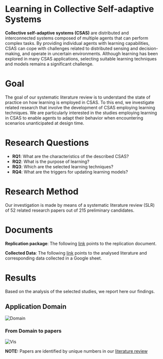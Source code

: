 # Learning in Collective Self-adaptive Systems
**Collective self-adaptive systems (CSAS)** are distributed and interconnected systems composed of multiple agents that can perform complex tasks. By providing individual agents with learning capabilities, CSAS can cope with challenges related to distributed sensing and decision-making, and operate in uncertain environments. Although learning has been explored in many CSAS applications, selecting suitable learning techniques and models remains a significant challenge.

# Goal
The goal of our systematic literature review is to understand the state of practice on how learning is employed in CSAS. To this end, we investigate related research that involve the development of CSAS employing learning techniques. We are particularly interested in the studies employing learning in CSAS to enable agents to adapt their behavior when encountering scenarios unanticipated at design time.

# Research Questions

- **RQ1**: What are the characteristics of the described CSAS?  
- **RQ2**: What is the purpose of learning?  
- **RQ3**: Which are the selected learning techniques?
- **RQ4**: What are the triggers for updating learning models?

# Research Method
Our investigation is made by means of a systematic literature review (SLR) of 52 related research papers out of 215 preliminary candidates.

# Documents
**Replication package**: The following [link](https://drive.google.com/open?id=1tkX0cTYFzkTWq-KWRimPkrowaW_ZvoRs) points to the replication document.

**Collected Data**: The following [link](https://docs.google.com/spreadsheets/d/1tD9yaWa7JfokEHNGdw5sMem09e-y5FuAhfuI7Av2VYw/edit#gid=1392946669) points to the analysed literature and corresponding data collected in a Google sheet.

# Results
Based on the analysis of the selected studies, we report here our findings.

## Application Domain

![Domain](images/domaintopaper.png)

### From Domain to papers
![Vis](images/domaintopaper.png)

**NOTE:** Papers are identified by unique numbers in our [literature review](https://docs.google.com/spreadsheets/d/1tD9yaWa7JfokEHNGdw5sMem09e-y5FuAhfuI7Av2VYw/edit#gid=1392946669)

